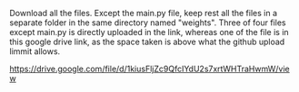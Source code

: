 Download all the files. Except the main.py file, keep rest all the files in a separate folder in the same directory named "weights".
Three of four files except main.py is directly uploaded in the link, whereas one of the file is in this google drive link, as the space taken is above what the github upload limmit allows.


https://drive.google.com/file/d/1kiusFljZc9QfcIYdU2s7xrtWHTraHwmW/view
